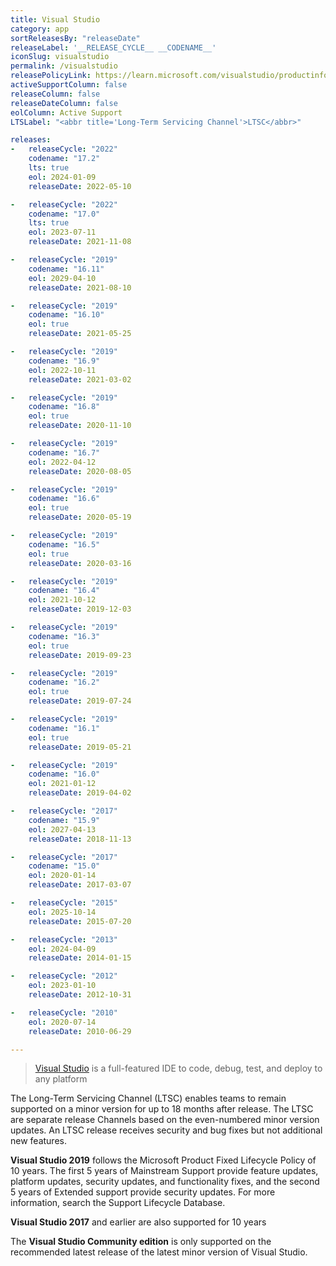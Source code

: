```yaml
---
title: Visual Studio
category: app
sortReleasesBy: "releaseDate"
releaseLabel: '__RELEASE_CYCLE__ __CODENAME__'
iconSlug: visualstudio
permalink: /visualstudio
releasePolicyLink: https://learn.microsoft.com/visualstudio/productinfo/vs-servicing
activeSupportColumn: false
releaseColumn: false
releaseDateColumn: false
eolColumn: Active Support
LTSLabel: "<abbr title='Long-Term Servicing Channel'>LTSC</abbr>"

releases:
-   releaseCycle: "2022"
    codename: "17.2"
    lts: true
    eol: 2024-01-09
    releaseDate: 2022-05-10

-   releaseCycle: "2022"
    codename: "17.0"
    lts: true
    eol: 2023-07-11
    releaseDate: 2021-11-08

-   releaseCycle: "2019"
    codename: "16.11"
    eol: 2029-04-10
    releaseDate: 2021-08-10

-   releaseCycle: "2019"
    codename: "16.10"
    eol: true
    releaseDate: 2021-05-25

-   releaseCycle: "2019"
    codename: "16.9"
    eol: 2022-10-11
    releaseDate: 2021-03-02

-   releaseCycle: "2019"
    codename: "16.8"
    eol: true
    releaseDate: 2020-11-10

-   releaseCycle: "2019"
    codename: "16.7"
    eol: 2022-04-12
    releaseDate: 2020-08-05

-   releaseCycle: "2019"
    codename: "16.6"
    eol: true
    releaseDate: 2020-05-19

-   releaseCycle: "2019"
    codename: "16.5"
    eol: true
    releaseDate: 2020-03-16

-   releaseCycle: "2019"
    codename: "16.4"
    eol: 2021-10-12
    releaseDate: 2019-12-03

-   releaseCycle: "2019"
    codename: "16.3"
    eol: true
    releaseDate: 2019-09-23

-   releaseCycle: "2019"
    codename: "16.2"
    eol: true
    releaseDate: 2019-07-24

-   releaseCycle: "2019"
    codename: "16.1"
    eol: true
    releaseDate: 2019-05-21

-   releaseCycle: "2019"
    codename: "16.0"
    eol: 2021-01-12
    releaseDate: 2019-04-02

-   releaseCycle: "2017"
    codename: "15.9"
    eol: 2027-04-13
    releaseDate: 2018-11-13

-   releaseCycle: "2017"
    codename: "15.0"
    eol: 2020-01-14
    releaseDate: 2017-03-07

-   releaseCycle: "2015"
    eol: 2025-10-14
    releaseDate: 2015-07-20

-   releaseCycle: "2013"
    eol: 2024-04-09
    releaseDate: 2014-01-15

-   releaseCycle: "2012"
    eol: 2023-01-10
    releaseDate: 2012-10-31

-   releaseCycle: "2010"
    eol: 2020-07-14
    releaseDate: 2010-06-29

---
```


> [Visual Studio](https://visualstudio.microsoft.com/) is a full-featured IDE to code, debug, test, and deploy to any platform

The Long-Term Servicing Channel (LTSC) enables teams to remain supported on a minor version for up to 18 months after release. The LTSC are separate release Channels based on the even-numbered minor version updates. An LTSC release receives security and bug fixes but not additional new features.

**Visual Studio 2019** follows the Microsoft Product Fixed Lifecycle Policy of 10 years. The first 5 years of Mainstream Support provide feature updates, platform updates, security updates, and functionality fixes, and the second 5 years of Extended support provide security updates. For more information, search the Support Lifecycle Database.

**Visual Studio 2017** and earlier are also supported for 10 years

The **Visual Studio Community edition** is only supported on the recommended latest release of the latest minor version of Visual Studio.
